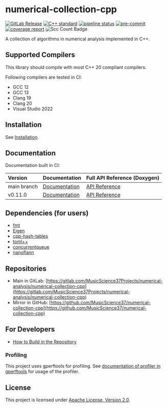 # numerical-collection-cpp

[![GitLab Release](https://img.shields.io/gitlab/v/release/25109105?sort=semver)](https://gitlab.com/MusicScience37Projects/numerical-analysis/numerical-collection-cpp/-/releases)
[![C++ standard](https://img.shields.io/badge/standard-C%2B%2B20-blue?logo=c%2B%2B)](https://en.cppreference.com/w/cpp/compiler_support/20)
[![pipeline status](https://gitlab.com/MusicScience37Projects/numerical-analysis/numerical-collection-cpp/badges/main/pipeline.svg)](https://gitlab.com/MusicScience37Projects/numerical-analysis/numerical-collection-cpp/-/commits/main)
[![pre-commit](https://img.shields.io/badge/pre--commit-enabled-brightgreen?logo=pre-commit&logoColor=white)](https://github.com/pre-commit/pre-commit)
[![coverage report](https://gitlab.com/MusicScience37Projects/numerical-analysis/numerical-collection-cpp/badges/main/coverage.svg)](https://gitlab.com/MusicScience37Projects/numerical-analysis/numerical-collection-cpp/-/commits/main)
![Scc Count Badge](https://sloc.xyz/github/MusicScience37/numerical-collection-cpp/?lower=true&category=lines)

A collection of algorithms in numerical analysis implemented in C++.

## Supported Compilers

This library should compile with most C++ 20 compliant compilers.

Following compilers are tested in CI:

- GCC 12
- GCC 13
- Clang 19
- Clang 20
- Visual Studio 2022

## Installation

See [Installation](doc/sphinx/src/installation.md).

## Documentation

Documentation built in CI:

| Version     | Documentation                                                   | Full API Reference (Doxygen)                                        |
| :---------- | :-------------------------------------------------------------- | :------------------------------------------------------------------ |
| main branch | [Documentation](https://numcollect.musicscience37.com/)         | [API Reference](https://numcollect.musicscience37.com/api/)         |
| v0.11.0     | [Documentation](https://numcollect.musicscience37.com/v0.11.0/) | [API Reference](https://numcollect.musicscience37.com/v0.11.0/api/) |

## Dependencies (for users)

- [fmt](https://github.com/fmtlib/fmt)
- [Eigen](https://gitlab.com/libeigen/eigen)
- [cpp-hash-tables](https://gitlab.com/MusicScience37Projects/utility-libraries/cpp-hash-tables)
- [toml++](https://github.com/marzer/tomlplusplus)
- [concurrentqueue](https://github.com/cameron314/concurrentqueue)
- [nanoflann](https://github.com/jlblancoc/nanoflann)

## Repositories

- Main in GitLab: [https://gitlab.com/MusicScience37Projects/numerical-analysis/numerical-collection-cpp](https://gitlab.com/MusicScience37Projects/numerical-analysis/numerical-collection-cpp)
- Mirror in GitHub: [https://github.com/MusicScience37/numerical-collection-cpp](https://github.com/MusicScience37/numerical-collection-cpp)

## For Developers

- [How to Build in the Repository](doc/sphinx/src/how_to_build_in_repository.md)

### Profiling

This project uses gperftools for profiling.
See
[documentation of profiler in gperftools](http://gperftools.github.io/gperftools/cpuprofile.html)
for usage of the profiler.

## License

This project is licensed under [Apache License, Version 2.0](https://www.apache.org/licenses/LICENSE-2.0).
